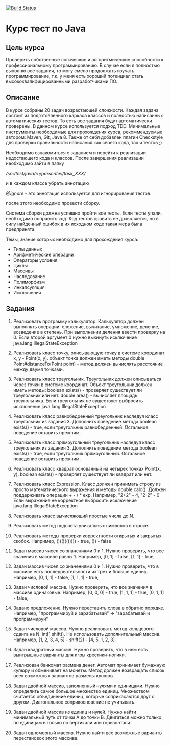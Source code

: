 [![Build Status](https://travis-ci.org/FNickRU/course_test.svg?branch=master)](https://travis-ci.org/FNickRU/course_test)

# Курс тест по Java

Цель курса
----------

Проверить собственные логические и алгоритмические способности к профессиональному программированию. 
В случае если я полностью выполню все задания, то могу смело продолжать изучать программирование, 
т.к. у меня есть хороший потенциал стать высококвалифицированными разработчиками ПО.

Описание
--------

В курсе собраны 20 задач возрастающей сложности. Каждая задача состоит из подготовленного каркаса классов и 
полностью написанных автоматических тестов. То есть все задания будут автоматически проверены.
В данном курсе используется подход TDD. Минимальные инструменты необходимые для прохождения курса, рекоммендуемые автором: Maven, Git, Java 8.
Также от себя добавлен плагин Checkstyle для проверки правильности написания как своего кода, так и тестов ;)

Необходимо ознакомиться c заданием и перейти к реализации недостающего кода и классов. 
После завершения реализации необходимо зайти в папку 

*/src/test/java/ru/parsentev/task_XXX/*

и в каждом классе убрать аннотацию 

*@Ignore* - это аннотация используется для игнорирования тестов.

после этого необходимо провести сборку.

Система сборки должна успешно пройти все тесты. Если тесты упали, необходимо поправить код.
Код тестов править не дозволяется, но в силу найденный ошибок в их исходном коде такая мера была предпринята.

Темы, знание которых необходимо для прохождения курса:
- Типы данных
- Арифметические операции
- Операторы условия
- Циклы
- Массивы
- Наследование
- Полиморфизм
- Инкапсуляция
- Исключения

Задания
-------

1. Реализовать программу калькулятор. Калькулятор должен выполнять операции:
   сложение, вычитание, умножение, деление, возведение в степень.
   При выполнении деления ввести проверку на 0.
   Если второй аргумент 0 нужно выкинуть исключение java.lang.IllegalStateException
   
2. Реализовать класс точку, описывающую точку в системе координат x, y - Point(x, y).
   объект точка должен иметь методы double Point#distanceTo(Point point) - метод должен вычислять расстояние
   между двумя точками.

3. Реализовать класс треугольник. Треугольник должен описываться через точки в системе координат.
   Объект треугольник должен иметь методы:
   boolean exists() - проверяет существует ли треугольник или нет.
   double area() - вычисляет площадь треугольника. 
   Если треугольник не существует выбросить исключение java.lang.IllegalStateException
   
4. Реализовать класс равнобедренный треугольник наследуя класс треугольник из задания 3.
   Дополнить поведение метода boolean exists() - true, если треугольник равнобедренный.
   Остальное поведение оставить прежним.

5. Реализовать класс прямоугольный треугольник наследуя класс треугольник из задания 3.
   Дополнить поведение метода boolean exists() - true, если треугольник прямоугольный. 
   Остальное поведение оставить прежним.

6. Реализовать класс квадрат основанный на четырех точках Point(x, y).
   boolean exists() - проверяет существует ли квадрат или нет.

7. Реализовать класс Expression. Класс должен принимать строку из просто математического выражения
   и методы double calc(). Должен поддерживать операции + - / * exp.
   Например, "2+2" - 4, "2-2" - 0
   Если выражение не корректное выбросить исключение java.lang.IllegalStateException

8. Реализовать класс вычисляющий простые числа до N.

9. Реализовать метод подсчета уникальных символов в строке.

10. Реализовать методы проверки корректности открытых и закрытых скобок.
    Например, ()(()((()))) - true, ()) - false
 
11. Задан массив чисел со значениями 0 и 1. Нужно проверить, что все значения в массиве равны 1.
    Например, [0, 1] - false, [1, 1] - true, 

12. Задан массив чисел со значениями 0 и 1. 
    Нужно проверить, что в массиве есть последовательности из трех и больше единиц.
    Например, [0, 1, 1] - false, [1, 1, 1] - true,

13. Задан числовой массив. Нужно проверить, что все значения в массиве одинаковые.
    Например, [0, 0, 0] - true, [1, 1, 1] - true, [0, 1, 1] - false,

14. Задано предложение. Нужно переставить слова в обратно порядке.
    Например, "программируй и зарабатывай" -> "зарабатывай и программируй"

15. Задан числовой массив. Нужно реализовать метод кольцевого сдвига на N. int[] shift(). 
    Не использовать дополнительный массив.
    Например, [1, 2, 3, 4, 5] - shift(2) - [4, 5, 1, 2, 3]

16. Задан квадратный массив. Нужно проверить, что в нем есть выигрышные варианты для игры крестики-нолики.

17. Реализован банкомат размена денег. Автомат принимает бумажную купюру и обменивает на монеты. 
    Метод должен возвращать список всех возможных вариантов размены купюры.

18. Задан двойной массив, заполненный нулями и единицами. Нужно определить самое большое множество единиц. 
    Множеством считается объединение единиц, которые соприкасаются друг с другом. 
    Диагональное соприкосновение не учитывать.

19. Задан двойной массив из единиц и нулей. Нужно найти минимальный путь от точки А до точки В. 
    Двигаться можно только по единицам и только по вертикали или горизонтали. 

20. Задан одномерный массив. Нужно найти все возможные варианты перестановок этого массива.
